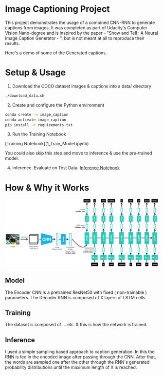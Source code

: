 # Image Captioning Project


This project demonstrates the usage of a combined CNN-RNN to generate captions from images. 
It was completed as part of Udacity's Computer Vision Nano-degree and is inspired by
the paper - "Show and Tell : A Neural Image Caption Generator - ", but is not meant at all
to reproduce their results. 

Here's a demo of some of the Generated captions. 



# Setup & Usage

1. Download the COCO dataset images & captions into a data/ directory 
```bash
./download_data.sh
```

2. Create and configure the Python environment
```bash
conda create -n image_caption 
conda activate image_caption
pip install -r requirements.txt
```
3. Run the Training Notebook
<link to Notebook 1>
[Training Notebook](1_Train_Model.ipynb)

You could also skip this step and move to inference & use the pre-trained model. 

4. Inference. Evaluate on Test Data.
[Inference Notebook](2_Inference.ipynb)


# How & Why it Works 

![Encoder Decoder Model](images/encoder-decoder.png)

## Model
The Encoder CNN is a pretrained ResNet50 with fixed ( non-trainable ) parameters. 
The Decoder RNN is composed of X layers of LSTM cells. 


## Training
The dataset is composed of ... etc. & this is how the network is trained. 


## Inference
I used a simple sampling based approach to caption generation. 
In this the RNN is fed in the encoded image after passing through the CNN. 
After that, the words are sampled one after the other through the RNN's generated probability distributions
until the maximum length of X is reached. 


